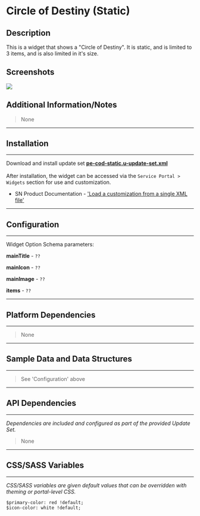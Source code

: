 # Circle of Destiny (Static)

## Description

This is a widget that shows a "Circle of Destiny". It is static, and is limited to 3 items, and is also limited in it's size.

## Screenshots
![](../images/pe-cod-static.png)

## Additional Information/Notes
> None
---
## Installation
---
Download and install update set **[pe-cod-static.u-update-set.xml](https://github.com/platform-experience/serviceportal-widget-library/blob/master/pe-cod-static/pe-cod-static.u-update-set.xml)** <br/><br/>
After installation, the widget can be accessed via the `Service Portal > Widgets` section for use and customization.<br/>
* SN Product Documentation - ['Load a customization from a single XML file'](https://docs.servicenow.com/bundle/istanbul-application-development/page/build/system-update-sets/task/t_LoadCustomizationsFromAnXMLFile.html)

---
## Configuration
---
Widget Option Schema parameters:

**mainTitle** - `??`

**mainIcon** - `??`

**mainImage** - `??`

**items** - `??`

---
## Platform Dependencies
---
> None
---
## Sample Data and Data Structures
---
> See 'Configuration' above

---
## API Dependencies
---
<i>Dependencies are included and configured as part of the provided Update Set.</i>
> None
---
## CSS/SASS Variables
---
_CSS/SASS variables are given default values that can be overridden with theming or portal-level CSS._

`$primary-color: red !default;`<br/>
`$icon-color: white !default;`<br/>